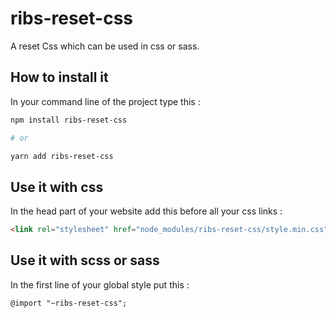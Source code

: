 # ribs-reset-css
A reset Css which can be used in css or sass.

## How to install it
In your command line of the project type this : 
```BASH
npm install ribs-reset-css

# or

yarn add ribs-reset-css
```

## Use it with css
In the head part of your website add this before all your css links : 
```HTML
<link rel="stylesheet" href="node_modules/ribs-reset-css/style.min.css">
```

## Use it with scss or sass
In the first line of your global style put this : 
 
```HTML
@import "~ribs-reset-css";
```